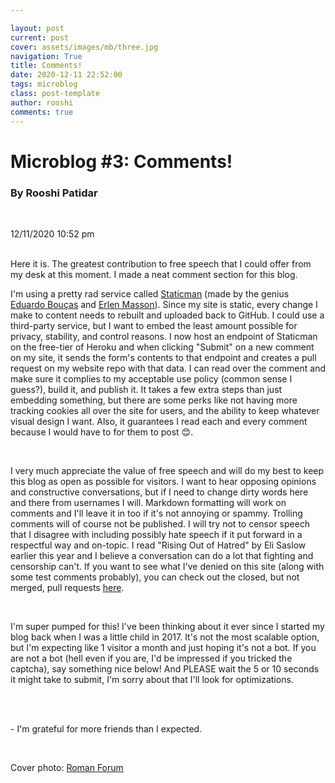 ```yaml
---

layout: post
current: post
cover: assets/images/mb/three.jpg
navigation: True
title: Comments!
date: 2020-12-11 22:52:00
tags: microblog
class: post-template
author: rooshi
comments: true
---
```

# Microblog #3: Comments!
### By Rooshi Patidar

<br>

12/11/2020 10:52 pm

<br>
Here it is. The greatest contribution to free speech that I could offer from my desk at this moment. I made a neat comment section for this blog.

<br>

I'm using a pretty rad service called [Staticman](https://staticman.net/) (made by the genius [Eduardo Bouças](https://eduardoboucas.com/) and [Erlen Masson](http://erlen.co.uk/)). Since my site is static, every change I make to content needs to rebuilt and uploaded back to GitHub. I could use a third-party service, but I want to embed the least amount possible for privacy, stability, and control reasons. I now host an endpoint of Staticman on the free-tier of Heroku and when clicking "Submit" on a new comment on my site, it sends the form's contents to that endpoint and creates a pull request on my website repo with that data. I can read over the comment and make sure it complies to my acceptable use policy (common sense I guess?), build it, and publish it. It takes a few extra steps than just embedding something, but there are some perks like not having more tracking cookies all over the site for users, and the ability to keep whatever visual design I want. Also, it guarantees I read each and every comment because I would have to for them to post 😊.

<br>

I very much appreciate the value of free speech and will do my best to keep this blog as open as possible for visitors. I want to hear opposing opinions and constructive conversations, but if I need to change dirty words here and there from usernames I will. Markdown formatting will work on comments and I'll leave it in too if it's not annoying or spammy. Trolling comments will of course not be published. I will try not to censor speech that I disagree with including possibly hate speech if it put forward in a respectful way and on-topic. I read "Rising Out of Hatred" by Eli Saslow earlier this year and I believe a conversation can do a lot that fighting and censorship can't. If you want to see what I've denied on this site (along with some test comments probably), you can check out the closed, but not merged, pull requests [here](https://github.com/rooshimadethis/me/pulls?q=is%3Apr+is%3Aclosed).

<br>

I'm super pumped for this! I've been thinking about it ever since I started my blog back when I was a little child in 2017. It's not the most scalable option, but I'm expecting like 1 visitor a month and just hoping it's not a bot. If you are not a bot (hell even if you are, I'd be impressed if you tricked the captcha), say something nice below! And PLEASE wait the 5 or 10 seconds it might take to submit, I'm sorry about that I'll look for optimizations.

<br>
<br>

 \- I'm grateful for more friends than I expected.

<br>

Cover photo: [Roman Forum](https://www.planetware.com/rome/roman-forum-i-la-rfr.htm)

<br>